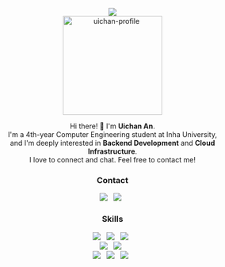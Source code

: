 <p align="center">
  <img src="https://capsule-render.vercel.app/api?type=slice&color=gradient"><br/>
  <a href="https://ibb.co/L848WzQ"><img src="https://github.com/user-attachments/assets/ee030b89-bbce-437b-8b07-7f07fa599ada" alt="uichan-profile" width="200px" border="0"></a>
</p>




<p align="center">
  Hi there! 👋 I'm <b>Uichan An</b>.<br/>
  I'm a 4th-year Computer Engineering student at Inha University, <br/>
  and I'm deeply interested in <b>Backend Development</b> and <b>Cloud Infrastructure</b>. <br/>
  I love to connect and chat. Feel free to contact me!
</p>

<h3 align="center"><b>Contact</b></h3>
<p align="center">
<a href="mailto:ahnhea4304@gmail.com"><img src="https://img.shields.io/badge/Gmail-EA4335?style=flat-square&logo=Gmail&logoColor=white"/></a> &nbsp
<a href="https://www.linkedin.com/in/uichan/"><img src="https://img.shields.io/badge/LinkedIn-0A66C2?style=flat-square&logo=LinkedIn&logoColor=white"/></a> &nbsp
</p>

<h3 align="center"><b>Skills</b></h3>
<p align="center">
  <img src="https://img.shields.io/badge/C++-00599C?style=flat-square&logo=cplusplus&logoColor=white"/> &nbsp
  <img src="https://img.shields.io/badge/Python-3776AB?style=flat-square&logo=Python&logoColor=white"/> &nbsp
  <img src="https://img.shields.io/badge/Java-007396?style=flat-square&logo=Java&logoColor=white"/> &nbsp
  <br/>
  <img src="https://img.shields.io/badge/Django-092E20?style=flat-square&logo=Django&logoColor=white"/> &nbsp
  <img src="https://img.shields.io/badge/React-20232A?style=flat-square&logo=React&logoColor=61DAFB"/> &nbsp
  <br/>
  <img src="https://img.shields.io/badge/AWS-232F3E?style=flat-square&logo=amazon-aws&logoColor=white"/> &nbsp
  <img src="https://img.shields.io/badge/Git-F05033?style=flat-square&logo=Git&logoColor=white"/> &nbsp
  <img src="https://img.shields.io/badge/GitHub-181717?style=flat-square&logo=GitHub&logoColor=white"/> &nbsp
</p>
